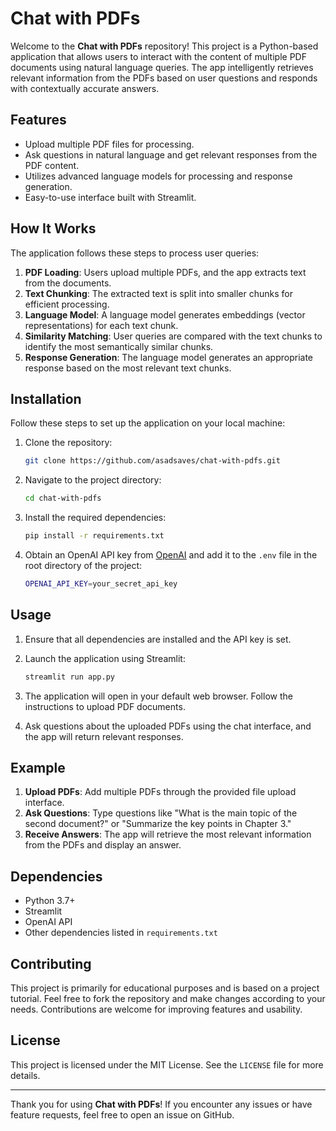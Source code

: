 # Chat with PDFs

Welcome to the **Chat with PDFs** repository! This project is a Python-based application that allows users to interact with the content of multiple PDF documents using natural language queries. The app intelligently retrieves relevant information from the PDFs based on user questions and responds with contextually accurate answers.

## Features

- Upload multiple PDF files for processing.
- Ask questions in natural language and get relevant responses from the PDF content.
- Utilizes advanced language models for processing and response generation.
- Easy-to-use interface built with Streamlit.

## How It Works

The application follows these steps to process user queries:

1. **PDF Loading**: Users upload multiple PDFs, and the app extracts text from the documents.
2. **Text Chunking**: The extracted text is split into smaller chunks for efficient processing.
3. **Language Model**: A language model generates embeddings (vector representations) for each text chunk.
4. **Similarity Matching**: User queries are compared with the text chunks to identify the most semantically similar chunks.
5. **Response Generation**: The language model generates an appropriate response based on the most relevant text chunks.

## Installation

Follow these steps to set up the application on your local machine:

1. Clone the repository:

   ```bash
   git clone https://github.com/asadsaves/chat-with-pdfs.git
   ```

2. Navigate to the project directory:

   ```bash
   cd chat-with-pdfs
   ```

3. Install the required dependencies:

   ```bash
   pip install -r requirements.txt
   ```

4. Obtain an OpenAI API key from [OpenAI](https://openai.com) and add it to the `.env` file in the root directory of the project:

   ```bash
   OPENAI_API_KEY=your_secret_api_key
   ```

## Usage

1. Ensure that all dependencies are installed and the API key is set.
2. Launch the application using Streamlit:

   ```bash
   streamlit run app.py
   ```

3. The application will open in your default web browser. Follow the instructions to upload PDF documents.
4. Ask questions about the uploaded PDFs using the chat interface, and the app will return relevant responses.

## Example

1. **Upload PDFs**: Add multiple PDFs through the provided file upload interface.
2. **Ask Questions**: Type questions like "What is the main topic of the second document?" or "Summarize the key points in Chapter 3."
3. **Receive Answers**: The app will retrieve the most relevant information from the PDFs and display an answer.

## Dependencies

- Python 3.7+
- Streamlit
- OpenAI API
- Other dependencies listed in `requirements.txt`

## Contributing

This project is primarily for educational purposes and is based on a project tutorial. Feel free to fork the repository and make changes according to your needs. Contributions are welcome for improving features and usability.

## License

This project is licensed under the MIT License. See the `LICENSE` file for more details.

---

Thank you for using **Chat with PDFs**! If you encounter any issues or have feature requests, feel free to open an issue on GitHub.
